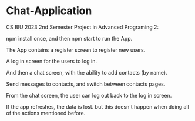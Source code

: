 # Chat-Application
CS BIU 2023 2nd Semester Project in Advanced Programing 2:

npm install once, and then npm start to run the App.

The App contains a register screen to register new users.

A log in screen for the users to log in.

And then a chat screen, with the ability to add contacts (by name).

Send messages to contacts, and switch between contacts pages.

From the chat screen, the user can log out back to the log in screen.

If the app refreshes, the data is lost. but this doesn't happen when doing all of the actions mentioned before.
